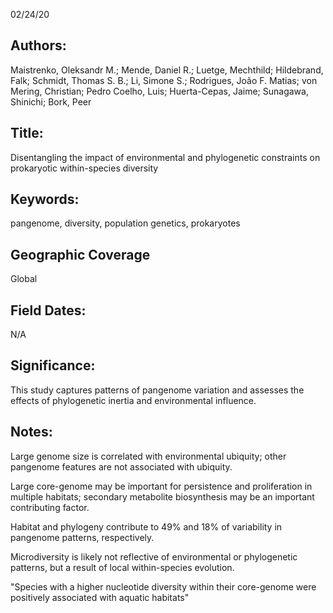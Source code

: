 02/24/20
## Authors:
Maistrenko, Oleksandr M.; Mende, Daniel R.; Luetge, Mechthild; Hildebrand, Falk; Schmidt, Thomas S. B.; Li, Simone S.; Rodrigues, João F. Matias; von Mering, Christian; Pedro Coelho, Luis; Huerta-Cepas, Jaime; Sunagawa, Shinichi; Bork, Peer
## Title:
Disentangling the impact of environmental and phylogenetic constraints on prokaryotic within-species diversity
## Keywords:
pangenome, diversity, population genetics, prokaryotes
## Geographic Coverage
Global
## Field Dates:
N/A
## Significance:
This study captures patterns of pangenome variation and assesses the effects of phylogenetic inertia and environmental influence.

## Notes:
Large genome size is correlated with environmental ubiquity; other pangenome features are not associated with ubiquity.

Large core-genome may be important for persistence and proliferation in multiple habitats; secondary metabolite biosynthesis may be an important contributing factor.

Habitat and phylogeny contribute to 49% and 18% of variability in pangenome patterns, respectively.

Microdiversity is likely not reflective of environmental or phylogenetic patterns, but a result of local within-species evolution.

"Species with a higher nucleotide diversity within their core-genome were positively associated with aquatic habitats"
